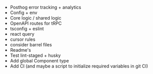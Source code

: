 - Posthog error tracking + analytics
- Config + env
- Core logic / shared logic
- OpenAPI routes for tRPC
- tsconfig + eslint
- react query
- cursor rules
- consider barrel files
- Readme's
- Test lint-staged + husky
- Add global Component type
- Add CI (and maybe a script to initialize required variables in git CI)
